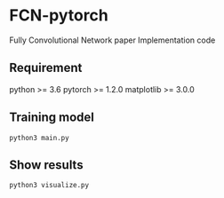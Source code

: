 # FCN-pytorch
Fully Convolutional Network paper Implementation code

## Requirement
python >= 3.6
pytorch >= 1.2.0
matplotlib >= 3.0.0

## Training model 
```
python3 main.py
```

## Show results
```
python3 visualize.py
```
